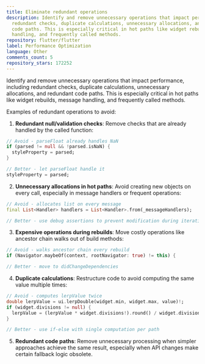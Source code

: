 ```yaml
---
title: Eliminate redundant operations
description: Identify and remove unnecessary operations that impact performance, including
  redundant checks, duplicate calculations, unnecessary allocations, and redundant
  code paths. This is especially critical in hot paths like widget rebuilds, message
  handling, and frequently called methods.
repository: flutter/flutter
label: Performance Optimization
language: Other
comments_count: 5
repository_stars: 172252
---
```


Identify and remove unnecessary operations that impact performance, including redundant checks, duplicate calculations, unnecessary allocations, and redundant code paths. This is especially critical in hot paths like widget rebuilds, message handling, and frequently called methods.

Examples of redundant operations to avoid:

1. **Redundant null/validation checks**: Remove checks that are already handled by the called function:
```dart
// Avoid - parseFloat already handles NaN
if (parsed != null && !parsed.isNaN) {
  styleProperty = parsed;
}

// Better - let parseFloat handle it
styleProperty = parsed;
```

2. **Unnecessary allocations in hot paths**: Avoid creating new objects on every call, especially in message handlers or frequent operations:
```dart
// Avoid - allocates list on every message
final List<Handler> handlers = List<Handler>.from(_messageHandlers);

// Better - use debug assertions to prevent modification during iteration
```

3. **Expensive operations during rebuilds**: Move costly operations like ancestor chain walks out of build methods:
```dart
// Avoid - walks ancestor chain every rebuild
if (Navigator.maybeOf(context, rootNavigator: true) != this) {

// Better - move to didChangeDependencies
```

4. **Duplicate calculations**: Restructure code to avoid computing the same value multiple times:
```dart
// Avoid - computes lerpValue twice
double lerpValue = ui.lerpDouble(widget.min, widget.max, value)!;
if (widget.divisions != null) {
  lerpValue = (lerpValue * widget.divisions!).round() / widget.divisions!;
}

// Better - use if-else with single computation per path
```

5. **Redundant code paths**: Remove unnecessary processing when simpler approaches achieve the same result, especially when API changes make certain fallback logic obsolete.